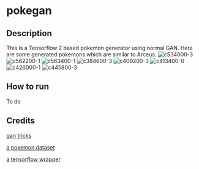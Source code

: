 # pokegan
## Description
This is a Tensorflow 2 based pokemon generator using normal GAN.
Here are some generated pokemons which are similar to Arceus.
![c534000-3](https://user-images.githubusercontent.com/50898990/203698630-5ae8830f-bfa7-4ae7-8932-e71992253199.png)
![c562200-1](https://user-images.githubusercontent.com/50898990/203698635-0e44cf17-e257-4857-be32-8d50dc215578.png)
![c563400-1](https://user-images.githubusercontent.com/50898990/203698640-4fbb0f89-2b44-4639-b9b7-b08b93940092.png)
![c384600-3](https://user-images.githubusercontent.com/50898990/203698641-6f0638dc-0efa-4772-9134-3154510ab17c.png)
![c409200-3](https://user-images.githubusercontent.com/50898990/203698645-6dbe3b07-837a-47fe-a7a2-3ccc3d198aaa.png)
![c413400-0](https://user-images.githubusercontent.com/50898990/203698651-7b9143a7-d71d-4b03-a6d0-c54d67a4db55.png)
![c426000-1](https://user-images.githubusercontent.com/50898990/203698652-4efc5e3f-e97d-4b89-9755-d5cc8e42525b.png)
![c445800-3](https://user-images.githubusercontent.com/50898990/203698656-2a8f85b4-1d75-453a-8a80-e919724dd908.png)

## How to run
To do
## Credits
[gan tricks](https://github.com/soumith/ganhacks)

[a pokemon dataset](https://github.com/PokeAPI/sprites)

[a tensorflow wrapper](https://github.com/WilliamRo/tframe)
 
